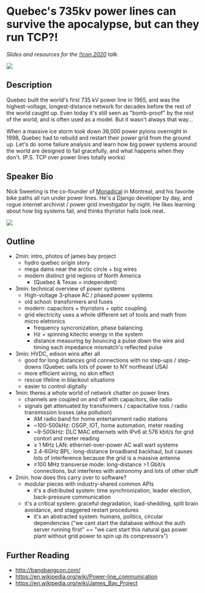 # Quebec's 735kv power lines can survive the apocalypse, but can they run TCP?!

*Slides and resources for the [!!con 2020](http://bangbangcon.com/) talk.*

![](https://upload.wikimedia.org/wikipedia/commons/thumb/4/49/D%C3%A9versoir%2C_Centrale_hydro-%C3%A9lectrique_Robert-Bourassa.jpg/600px-D%C3%A9versoir%2C_Centrale_hydro-%C3%A9lectrique_Robert-Bourassa.jpg)

## Description

Quebec built the world's first 735 kV power line in 1965, and was the highest-voltage, longest-distance network for decades before the rest of the world caught up. Even today it's still seen as "bomb-proof" by the rest of the world, and is often used as a model. But it wasn't always that way...

When a massive ice storm took down 36,000 power pylons overnight in 1998, Quebec had to rebuild and restart their power grid from the ground up. Let's do some failure analysis and learn how big power systems around the world are designed to fail gracefully, and what happens when they don't. (P.S. TCP over power lines totally works)

## Speaker Bio

Nick Sweeting is the co-founder of [Monadical](https://monadical.com) in Montreal, and his favorite bike paths all run under power lines. He's a Django developer by day, and rogue internet archivist / power grid investigator by night. He likes learning about how big systems fail, and thinks thyristor halls look neat.

![](https://upload.wikimedia.org/wikipedia/commons/thumb/0/04/Pole_2_Thyristor_Valve.jpg/600px-Pole_2_Thyristor_Valve.jpg)

## Outline

- 2min: intro, photos of james bay project
	- hydro quebec origin story
	- mega dams near the arctic circle + big wires
  - modern distinct grid regions of North America
    - (Quebec & Texas = independent)
- 3min: technical overview of power systems
	- High-voltage 3-phase AC / phased power systems
	- old school: transformers and fuses
	- modern: capacitors + thyristors + optic coupling
  - grid electricity uses a whole different set of tools and math from micro eletronics
    - frequency syncronization, phase balancing
    - Hz = spinning kitectic energy in the system
    - distance measuring by bouncing a pulse down the wire and timing each impedance mismatch's reflected pulse
- 3min: HVDC, edison wins after all
	- good for long distances grid connections with no step-ups / step-downs (Quebec sells lots of power to NY northeast USA)
	- more efficient wiring, no skin effect
	- rescue lifeline in blackout situations
	- easier to control digitally
- 1min: theres a whole world of network chatter on power lines
    - channels are coupled on and off with capacitors, like radio
    - signals get attenuated by transformers / capacitative loss / radio transmission losses (aka pollution)
		- AM radio band for home entertainment radio stations
		- ~100-500kHz: OSGP, IOT, home automation, meter reading
		- ~9-500kHz: DLC MAC ethernets with IPv6 at 576 kbit/s for grid contorl and meter reading
		- ≥ 1 MHz LAN: ethernet-over-power AC wall wart systems
		- 2.4-6GHz BPL: long-distance broadband backhaul, but causes lots of interference because the grid is a massive antenna
		- ≥100 MHz transverse mode: long-distance >1 Gbit/s connections, but interferes with astronomy and lots of other stuff
- 2min: how does this carry over to software?
  - modular pieces with industry-shared common APIs
	- it's a distributed system: time synchronization, leader election, back-pressure communication
  - it's a critical system: graceful degradation, load-shedding, split brain avoidance, and staggered restart procedures
	- it's an abstracted system: humans, politics, circular dependencies ("we cant start the database without the auth server running first" == "we cant start this natural gas power plant without grid power to spin up its compressors")


## Further Reading

- http://bangbangcon.com/
- https://en.wikipedia.org/wiki/Power-line_communication
- https://en.wikipedia.org/wiki/James_Bay_Project
